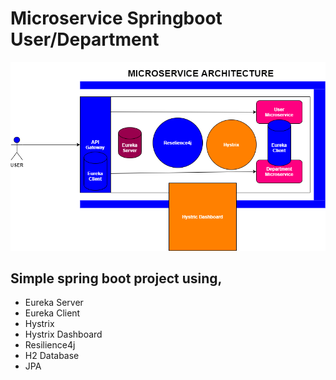 # Microservice Springboot User/Department

![Getting Started](./microservicearchitecture.png)

## Simple spring boot project using,
- Eureka Server
- Eureka Client
- Hystrix
- Hystrix Dashboard
- Resilience4j
- H2 Database
- JPA